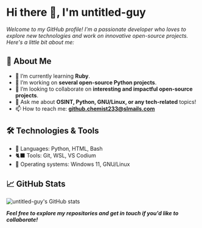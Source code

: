 # Hi there 👋, **I'm untitled-guy**

*Welcome to my GitHub profile! I'm a passionate developer who loves to explore new technologies and work on innovative open-source projects. Here's a little bit about me:*

## 🚀 About Me
- 🌱 I’m currently learning **Ruby**.
- 🔭 I’m working on **several open-source Python projects**.
- 👯 I’m looking to collaborate on **interesting and impactful open-source projects**.
- 💬 Ask me about **OSINT, Python, GNU/Linux, or any tech-related** topics!
- 📫 How to reach me: **github.chemist233@slmails.com**

## 🛠️ Technologies & Tools
- 🐍 Languages: Python, HTML, Bash
- 🐈‍⬛ Tools: Git, WSL, VS Codium
- 🐧 Operating systems: Windows 11, GNU/Linux

## 📈 GitHub Stats
![untitled-guy's GitHub stats](https://github-readme-stats.vercel.app/api?username=untitled-guy&show_icons=true&theme=radical)

***Feel free to explore my repositories and get in touch if you'd like to collaborate!***
